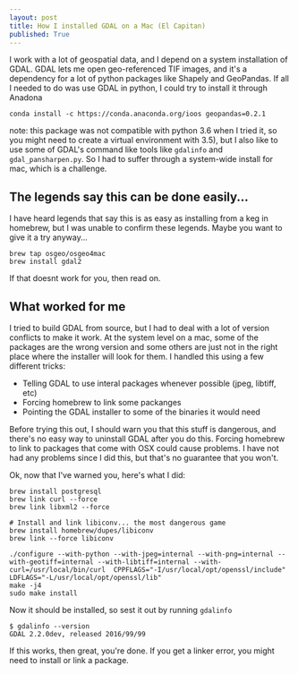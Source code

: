 ```yaml
---
layout: post
title: How I installed GDAL on a Mac (El Capitan)
published: True
---
```


I work with a lot of geospatial data, and I depend on a system installation of GDAL.  GDAL lets me open geo-referenced TIF images, and it's a dependency for a lot of python packages like Shapely and GeoPandas.  If all I needed to do was use GDAL in python, I could try to install it through Anadona 
```
conda install -c https://conda.anaconda.org/ioos geopandas=0.2.1
```
note: this package was not compatible with python 3.6 when I tried it, so you might need to create a virtual environment with 3.5), but I also like to use some of GDAL's command like tools like `gdalinfo` and `gdal_pansharpen.py`.  So I had to suffer through a system-wide install for mac, which is a challenge.

## The legends say this can be done easily...
I have heard legends that say this is as easy as installing from a keg in homebrew, but I was unable to confirm these legends. Maybe you want to give it a try anyway...
```
brew tap osgeo/osgeo4mac
brew install gdal2 
```

If that doesnt work for you, then read on.

## What worked for me
I tried to build GDAL from source, but I had to deal with a lot of version conflicts to make it work.  At the system level on a mac, some of the packages are the wrong version and some others are just not in the right place where the installer will look for them.  I handled this using a few different tricks:
* Telling GDAL to use interal packages whenever possible (jpeg, libtiff, etc)
* Forcing homebrew to link some packanges
* Pointing the GDAL installer to some of the binaries it would need

Before trying this out, I should warn you that this stuff is dangerous, and there's no easy way to uninstall GDAL after you do this.  Forcing homebrew to link to packages that come with OSX could cause problems.  I have not had any problems since I did this, but that's no guarantee that you won't.

Ok, now that I've warned you, here's what I did:

```
brew install postgresql
brew link curl --force
brew link libxml2 --force

# Install and link libiconv... the most dangerous game
brew install homebrew/dupes/libiconv
brew link --force libiconv

./configure --with-python --with-jpeg=internal --with-png=internal --with-geotiff=internal --with-libtiff=internal --with-curl=/usr/local/bin/curl  CPPFLAGS="-I/usr/local/opt/openssl/include" LDFLAGS="-L/usr/local/opt/openssl/lib"
make -j4
sudo make install
```

Now it should be installed, so sest it out by running `gdalinfo`
```
$ gdalinfo --version
GDAL 2.2.0dev, released 2016/99/99
```

If this works, then great, you're done.  If you get a linker error, you might need to install or link a package.


